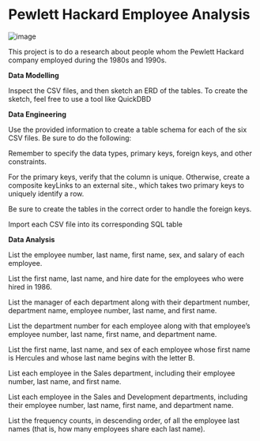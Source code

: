 # Pewlett Hackard Employee Analysis

![image](https://github.com/MahsaHesam/sql-challenge/assets/70048005/6840d267-8ec7-4156-9903-f32a7d03f600)

This project is to do a research about people whom the Pewlett Hackard company employed during the 1980s and 1990s. 

**Data Modelling**

Inspect the CSV files, and then sketch an ERD of the tables. To create the sketch, feel free to use a tool like QuickDBD

**Data Engineering**

Use the provided information to create a table schema for each of the six CSV files. Be sure to do the following:

Remember to specify the data types, primary keys, foreign keys, and other constraints.

For the primary keys, verify that the column is unique. Otherwise, create a composite keyLinks to an external site., which takes two primary keys to uniquely identify a row.

Be sure to create the tables in the correct order to handle the foreign keys.

Import each CSV file into its corresponding SQL table

**Data Analysis**

List the employee number, last name, first name, sex, and salary of each employee.

List the first name, last name, and hire date for the employees who were hired in 1986.

List the manager of each department along with their department number, department name, employee number, last name, and first name.

List the department number for each employee along with that employee’s employee number, last name, first name, and department name.

List the first name, last name, and sex of each employee whose first name is Hercules and whose last name begins with the letter B.

List each employee in the Sales department, including their employee number, last name, and first name.

List each employee in the Sales and Development departments, including their employee number, last name, first name, and department name.

List the frequency counts, in descending order, of all the employee last names (that is, how many employees share each last name).
